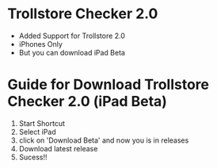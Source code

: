 # Trollstore Checker 2.0
- Added Support for Trollstore 2.0
- iPhones Only
- But you can download iPad Beta

# Guide for Download Trollstore Checker 2.0 (iPad Beta)
1. Start Shortcut
2. Select iPad
3. click on 'Download Beta' and now you is in releases
4. Download latest release
5. Sucess!!
